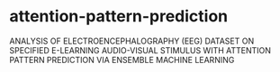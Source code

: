 # attention-pattern-prediction
ANALYSIS OF ELECTROENCEPHALOGRAPHY (EEG) DATASET ON SPECIFIED E-LEARNING AUDIO-VISUAL STIMULUS WITH ATTENTION PATTERN PREDICTION VIA ENSEMBLE MACHINE LEARNING

